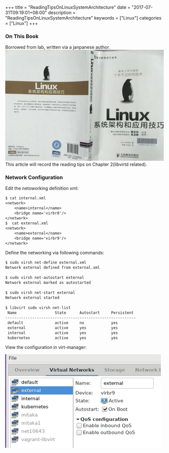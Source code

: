 +++
title = "ReadingTipsOnLinuxSystemArchitecture"
date = "2017-07-31T09:19:01+08:00"
description = "ReadingTipsOnLinuxSystemArchitecture"
keywords = ["Linux"]
categories = ["Linux"]
+++
### On This Book
Borrowed from lab, written via a janpanese author.    
![/images/2017_07_31_09_20_33_1054x739.jpg](/images/2017_07_31_09_20_33_1054x739.jpg)
This article will record the reading tips on Chapter 2(libvirtd related).    
### Network Configuration 
Edit the netoworking definition xml:    

```
$ cat internal.xml
<network>
	<name>internal</name>
	<bridge name='virbr8'/>
</network>
$  cat external.xml
<network>
	<name>external</name>
	<bridge name='virbr9'/>
</network>
```
Define the networking via following commands:    

```
$ sudo virsh net-define external.xml
Network external defined from external.xml

$ sudo virsh net-autostart external
Network external marked as autostarted

$ sudo virsh net-start external
Network external started

$ libvirt sudo virsh net-list
 Name                 State      Autostart     Persistent
----------------------------------------------------------
 default              active     no            yes
 external             active     yes           yes
 internal             active     yes           yes
 kubernetes           active     yes           yes
```
View the configuration in virt-manager:    

![/images/2017_07_31_09_34_07_495x298.jpg](/images/2017_07_31_09_34_07_495x298.jpg)

